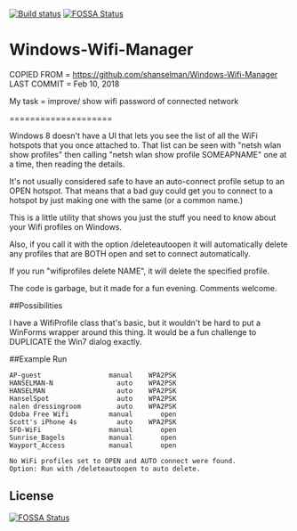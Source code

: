 [![Build status](https://ci.appveyor.com/api/projects/status/jp1g7s4mn1hu5egk)](https://ci.appveyor.com/project/ScottHanselman/windows-wifi-manager)
[![FOSSA Status](https://app.fossa.io/api/projects/git%2Bgithub.com%2Fshanselman%2FWindows-Wifi-Manager.svg?type=shield)](https://app.fossa.io/projects/git%2Bgithub.com%2Fshanselman%2FWindows-Wifi-Manager?ref=badge_shield)

Windows-Wifi-Manager
====================

COPIED FROM = https://github.com/shanselman/Windows-Wifi-Manager
LAST COMMIT = Feb 10, 2018

My task = improve/ show wifi password of connected network

====================

Windows 8 doesn't have a UI that lets you see the list of all the WiFi hotspots that you once attached to. That list can be seen with "netsh wlan show profiles" then calling "netsh wlan show profile SOMEAPNAME" one at a time, then reading the details.

It's not usually considered safe to have an auto-connect profile setup to an OPEN hotspot. That means that a bad guy could get you to connect to a hotspot by just making one with the same (or a common name.)

This is a little utility that shows you just the stuff you need to know about your Wifi profiles on Windows.

Also, if you call it with the option /deleteautoopen it will automatically delete any profiles that are BOTH open and set to connect automatically.

If you run "wifiprofiles delete NAME", it will delete the specified profile.

The code is garbage, but it made for a fun evening. Comments welcome.

##Possibilities

I have a WifiProfile class that's basic, but it wouldn't be hard to put a WinForms wrapper around this thing. It would be a fun challenge to DUPLICATE the Win7 dialog exactly.

##Example Run

````C:\>Wifi.exe
AP-guest                 manual    WPA2PSK
HANSELMAN-N                auto    WPA2PSK
HANSELMAN                  auto    WPA2PSK
HanselSpot                 auto    WPA2PSK
nalen dressingroom         auto    WPA2PSK
Qdoba Free Wifi          manual       open
Scott's iPhone 4s          auto    WPA2PSK
SFO-WiFi                 manual       open
Sunrise_Bagels           manual       open
Wayport_Access           manual       open

No WiFi profiles set to OPEN and AUTO connect were found.
Option: Run with /deleteautoopen to auto delete.
````




## License
[![FOSSA Status](https://app.fossa.io/api/projects/git%2Bgithub.com%2Fshanselman%2FWindows-Wifi-Manager.svg?type=large)](https://app.fossa.io/projects/git%2Bgithub.com%2Fshanselman%2FWindows-Wifi-Manager?ref=badge_large)